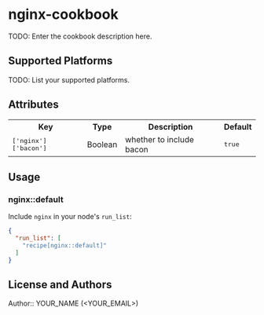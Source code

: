 # nginx-cookbook

TODO: Enter the cookbook description here.

## Supported Platforms

TODO: List your supported platforms.

## Attributes

<table>
  <tr>
    <th>Key</th>
    <th>Type</th>
    <th>Description</th>
    <th>Default</th>
  </tr>
  <tr>
    <td><tt>['nginx']['bacon']</tt></td>
    <td>Boolean</td>
    <td>whether to include bacon</td>
    <td><tt>true</tt></td>
  </tr>
</table>

## Usage

### nginx::default

Include `nginx` in your node's `run_list`:

```json
{
  "run_list": [
    "recipe[nginx::default]"
  ]
}
```

## License and Authors

Author:: YOUR_NAME (<YOUR_EMAIL>)
